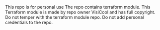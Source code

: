 This repo is for personal use
The repo contains terraform module.
This Terraform module is made by repo owner VisiCool and has full copyright.
Do not temper with the terraform module repo.
Do not add personal credentials to the repo.